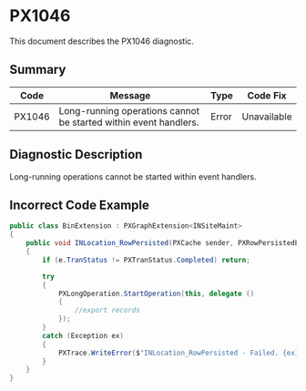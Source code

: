 # PX1046
This document describes the PX1046 diagnostic.

## Summary

| Code   | Message                                                          | Type  | Code Fix    | 
| ------ | ---------------------------------------------------------------- | ----- | ----------- | 
| PX1046 | Long-running operations cannot be started within event handlers. | Error | Unavailable |

## Diagnostic Description
Long-running operations cannot be started within event handlers.

## Incorrect Code Example

```C#
public class BinExtension : PXGraphExtension<INSiteMaint>
{
    public void INLocation_RowPersisted(PXCache sender, PXRowPersistedEventArgs e)
    {
        if (e.TranStatus != PXTranStatus.Completed) return;

        try
        {
            PXLongOperation.StartOperation(this, delegate ()
            {
                //export records
            });
        }
        catch (Exception ex)
        {
            PXTrace.WriteError($"INLocation_RowPersisted - Failed. {ex}");
        }
    }
}
```
